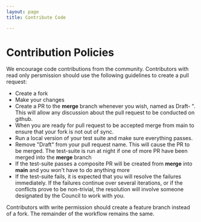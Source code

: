 ```yaml
---
layout: page
title: Contribute Code

---
```


# Contribution Policies

We encourage code contributions from the community. Contributors with
read only persmission should use the following guidelines to create a
pull request:

- Create a fork
- Make your changes
- Create a PR to the **merge** branch whenever you wish, named as Draft-
  <my PR>". This will allow any discussion about the pull
  request to be conducted on github.
- When you are ready for pull request to be accepted merge from main to
ensure that your fork is not out of sync.
- Run a local version of your test suite and make sure everything
passes.
- Remove "Draft" from your pull request name. This will cause the PR
to be merged. The test-suite is run at night if one of more
PR have been merged into the **merge** branch
- If the test-suite passes a composite PR will be created from
**merge** into **main** and you won't have to do anything more
- If the test-suite fails, it is expected that you will resolve the
  failures immediately. If the failures continue over several
  iterations, or if the conflicts prove to be non-trivial, the
  resolution will involve someone designated by the Council to work
  with you.

Contributors with write permission should create a feature branch
instead of a fork. The remainder of the workflow remains the same.


